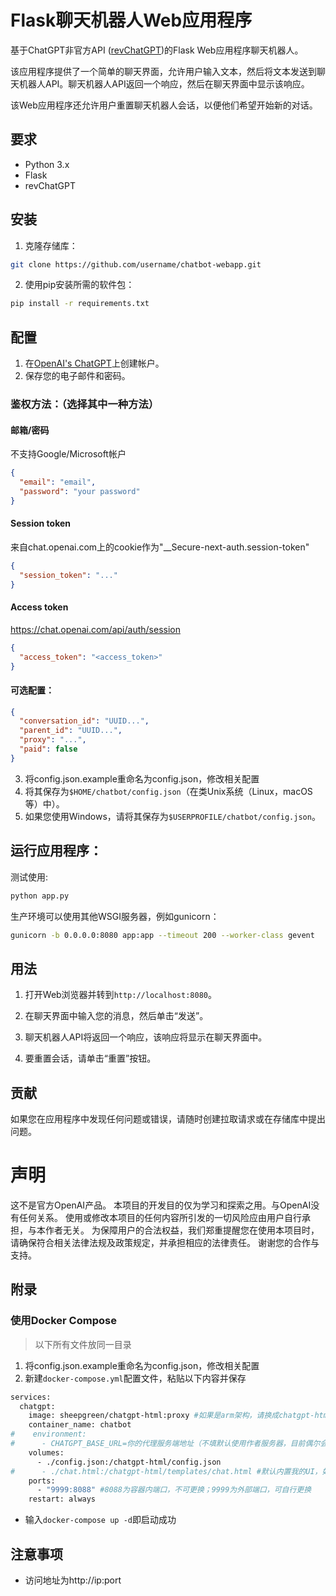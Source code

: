 # Flask聊天机器人Web应用程序

基于ChatGPT非官方API ([revChatGPT](https://github.com/acheong08/ChatGPT))的Flask Web应用程序聊天机器人。

该应用程序提供了一个简单的聊天界面，允许用户输入文本，然后将文本发送到聊天机器人API。聊天机器人API返回一个响应，然后在聊天界面中显示该响应。

该Web应用程序还允许用户重置聊天机器人会话，以便他们希望开始新的对话。

## 要求

- Python 3.x
- Flask
- revChatGPT

## 安装

1. 克隆存储库：

```bash
git clone https://github.com/username/chatbot-webapp.git
```

2. 使用pip安装所需的软件包：

```bash
pip install -r requirements.txt
```

## 配置

1. 在[OpenAI's ChatGPT](https://chat.openai.com/)上创建帐户。
2. 保存您的电子邮件和密码。

### 鉴权方法：（选择其中一种方法）
#### 邮箱/密码
不支持Google/Microsoft帐户
```json
{
  "email": "email",
  "password": "your password"
}
```
#### Session token
来自chat.openai.com上的cookie作为"__Secure-next-auth.session-token"

```json
{
  "session_token": "..."
}
```
#### Access token
https://chat.openai.com/api/auth/session
```json
{
  "access_token": "<access_token>"
}
```

#### 可选配置：

```json
{
  "conversation_id": "UUID...",
  "parent_id": "UUID...",
  "proxy": "...",
  "paid": false
}
```
3. 将config.json.example重命名为config.json，修改相关配置
4. 将其保存为`$HOME/chatbot/config.json`（在类Unix系统（Linux，macOS等）中）。
5. 如果您使用Windows，请将其保存为`$USERPROFILE/chatbot/config.json`。

## 运行应用程序：

测试使用:
```bash
python app.py
```
生产环境可以使用其他WSGI服务器，例如gunicorn：
```bash
gunicorn -b 0.0.0.0:8080 app:app --timeout 200 --worker-class gevent 
```

## 用法

1. 打开Web浏览器并转到`http://localhost:8080`。

2. 在聊天界面中输入您的消息，然后单击“发送”。

3. 聊天机器人API将返回一个响应，该响应将显示在聊天界面中。

4. 要重置会话，请单击“重置”按钮。

## 贡献

如果您在应用程序中发现任何问题或错误，请随时创建拉取请求或在存储库中提出问题。

# 声明
这不是官方OpenAI产品。
本项目的开发目的仅为学习和探索之用。与OpenAI没有任何关系。
使用或修改本项目的任何内容所引发的一切风险应由用户自行承担，与本作者无关。
为保障用户的合法权益，我们郑重提醒您在使用本项目时，请确保符合相关法律法规及政策规定，并承担相应的法律责任。
谢谢您的合作与支持。




## 附录
### 使用Docker Compose
> 以下所有文件放同一目录
1. 将config.json.example重命名为config.json，修改相关配置
2. 新建`docker-compose.yml`配置文件，粘贴以下内容并保存
```bash
services:
  chatgpt:
    image: sheepgreen/chatgpt-html:proxy #如果是arm架构，请换成chatgpt-html:proxyarm
    container_name: chatbot
#    environment:
#      - CHATGPT_BASE_URL=你的代理服务端地址（不填默认使用作者服务器，目前偶尔会不可用）
    volumes:
      - ./config.json:/chatgpt-html/config.json
#      - ./chat.html:/chatgpt-html/templates/chat.html #默认内置我的UI，如需替换自用网页请取消注释
    ports:
      - "9999:8088" #8088为容器内端口，不可更换；9999为外部端口，可自行更换
    restart: always
```
- 输入`docker-compose up -d`即启动成功
## 注意事项
- 访问地址为http://ip:port